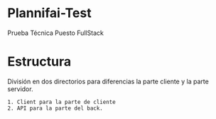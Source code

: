 # Plannifai-Test
 Prueba Técnica Puesto FullStack
# Estructura
 División en dos directorios para diferencias la parte cliente y la parte servidor.
 
    1. Client para la parte de cliente
    2. API para la parte del back.
